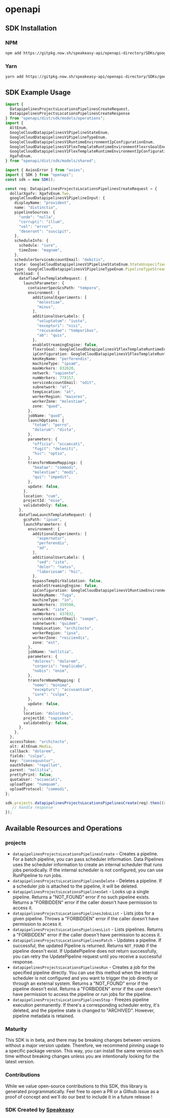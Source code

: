 # openapi

<!-- Start SDK Installation -->
## SDK Installation

### NPM

```bash
npm add https://gitpkg.now.sh/speakeasy-api/openapi-directory/SDKs/googleapis.com/datapipelines/v1/typescript
```

### Yarn

```bash
yarn add https://gitpkg.now.sh/speakeasy-api/openapi-directory/SDKs/googleapis.com/datapipelines/v1/typescript
```
<!-- End SDK Installation -->

## SDK Example Usage
<!-- Start SDK Example Usage -->
```typescript
import {
  DatapipelinesProjectsLocationsPipelinesCreateRequest,
  DatapipelinesProjectsLocationsPipelinesCreateResponse
} from "openapi/dist/sdk/models/operations";
import {
  AltEnum,
  GoogleCloudDatapipelinesV1PipelineStateEnum,
  GoogleCloudDatapipelinesV1PipelineTypeEnum,
  GoogleCloudDatapipelinesV1RuntimeEnvironmentIpConfigurationEnum,
  GoogleCloudDatapipelinesV1FlexTemplateRuntimeEnvironmentFlexrsGoalEnum,
  GoogleCloudDatapipelinesV1FlexTemplateRuntimeEnvironmentIpConfigurationEnum,
  XgafvEnum,
} from "openapi/dist/sdk/models/shared";

import { AxiosError } from "axios";
import { SDK } from "openapi";
const sdk = new SDK();

const req: DatapipelinesProjectsLocationsPipelinesCreateRequest = {
  dollarXgafv: XgafvEnum.Two,
  googleCloudDatapipelinesV1PipelineInput: {
    displayName: "provident",
    name: "distinctio",
    pipelineSources: {
      "unde": "nulla",
      "corrupti": "illum",
      "vel": "error",
      "deserunt": "suscipit",
    },
    scheduleInfo: {
      schedule: "iure",
      timeZone: "magnam",
    },
    schedulerServiceAccountEmail: "debitis",
    state: GoogleCloudDatapipelinesV1PipelineStateEnum.StateUnspecified,
    type: GoogleCloudDatapipelinesV1PipelineTypeEnum.PipelineTypeStreaming,
    workload: {
      dataflowFlexTemplateRequest: {
        launchParameter: {
          containerSpecGcsPath: "tempora",
          environment: {
            additionalExperiments: [
              "molestiae",
              "minus",
            ],
            additionalUserLabels: {
              "voluptatum": "iusto",
              "excepturi": "nisi",
              "recusandae": "temporibus",
              "ab": "quis",
            },
            enableStreamingEngine: false,
            flexrsGoal: GoogleCloudDatapipelinesV1FlexTemplateRuntimeEnvironmentFlexrsGoalEnum.FlexrsUnspecified,
            ipConfiguration: GoogleCloudDatapipelinesV1FlexTemplateRuntimeEnvironmentIpConfigurationEnum.WorkerIpPublic,
            kmsKeyName: "perferendis",
            machineType: "ipsam",
            maxWorkers: 832620,
            network: "sapiente",
            numWorkers: 778157,
            serviceAccountEmail: "odit",
            subnetwork: "at",
            tempLocation: "at",
            workerRegion: "maiores",
            workerZone: "molestiae",
            zone: "quod",
          },
          jobName: "quod",
          launchOptions: {
            "totam": "porro",
            "dolorum": "dicta",
          },
          parameters: {
            "officia": "occaecati",
            "fugit": "deleniti",
            "hic": "optio",
          },
          transformNameMappings: {
            "beatae": "commodi",
            "molestiae": "modi",
            "qui": "impedit",
          },
          update: false,
        },
        location: "cum",
        projectId: "esse",
        validateOnly: false,
      },
      dataflowLaunchTemplateRequest: {
        gcsPath: "ipsum",
        launchParameters: {
          environment: {
            additionalExperiments: [
              "aspernatur",
              "perferendis",
              "ad",
            ],
            additionalUserLabels: {
              "sed": "iste",
              "dolor": "natus",
              "laboriosam": "hic",
            },
            bypassTempDirValidation: false,
            enableStreamingEngine: false,
            ipConfiguration: GoogleCloudDatapipelinesV1RuntimeEnvironmentIpConfigurationEnum.WorkerIpPrivate,
            kmsKeyName: "fuga",
            machineType: "in",
            maxWorkers: 359508,
            network: "iste",
            numWorkers: 437032,
            serviceAccountEmail: "saepe",
            subnetwork: "quidem",
            tempLocation: "architecto",
            workerRegion: "ipsa",
            workerZone: "reiciendis",
            zone: "est",
          },
          jobName: "mollitia",
          parameters: {
            "dolores": "dolorem",
            "corporis": "explicabo",
            "nobis": "enim",
          },
          transformNameMapping: {
            "nemo": "minima",
            "excepturi": "accusantium",
            "iure": "culpa",
          },
          update: false,
        },
        location: "doloribus",
        projectId: "sapiente",
        validateOnly: false,
      },
    },
  },
  accessToken: "architecto",
  alt: AltEnum.Media,
  callback: "dolorem",
  fields: "culpa",
  key: "consequuntur",
  oauthToken: "repellat",
  parent: "mollitia",
  prettyPrint: false,
  quotaUser: "occaecati",
  uploadType: "numquam",
  uploadProtocol: "commodi",
};

sdk.projects.datapipelinesProjectsLocationsPipelinesCreate(req).then((res: DatapipelinesProjectsLocationsPipelinesCreateResponse | AxiosError) => {
   // handle response
});
```
<!-- End SDK Example Usage -->

<!-- Start SDK Available Operations -->
## Available Resources and Operations


### projects

* `datapipelinesProjectsLocationsPipelinesCreate` - Creates a pipeline. For a batch pipeline, you can pass scheduler information. Data Pipelines uses the scheduler information to create an internal scheduler that runs jobs periodically. If the internal scheduler is not configured, you can use RunPipeline to run jobs.
* `datapipelinesProjectsLocationsPipelinesDelete` - Deletes a pipeline. If a scheduler job is attached to the pipeline, it will be deleted.
* `datapipelinesProjectsLocationsPipelinesGet` - Looks up a single pipeline. Returns a "NOT_FOUND" error if no such pipeline exists. Returns a "FORBIDDEN" error if the caller doesn't have permission to access it.
* `datapipelinesProjectsLocationsPipelinesJobsList` - Lists jobs for a given pipeline. Throws a "FORBIDDEN" error if the caller doesn't have permission to access it.
* `datapipelinesProjectsLocationsPipelinesList` - Lists pipelines. Returns a "FORBIDDEN" error if the caller doesn't have permission to access it.
* `datapipelinesProjectsLocationsPipelinesPatch` - Updates a pipeline. If successful, the updated Pipeline is returned. Returns `NOT_FOUND` if the pipeline doesn't exist. If UpdatePipeline does not return successfully, you can retry the UpdatePipeline request until you receive a successful response.
* `datapipelinesProjectsLocationsPipelinesRun` - Creates a job for the specified pipeline directly. You can use this method when the internal scheduler is not configured and you want to trigger the job directly or through an external system. Returns a "NOT_FOUND" error if the pipeline doesn't exist. Returns a "FORBIDDEN" error if the user doesn't have permission to access the pipeline or run jobs for the pipeline.
* `datapipelinesProjectsLocationsPipelinesStop` - Freezes pipeline execution permanently. If there's a corresponding scheduler entry, it's deleted, and the pipeline state is changed to "ARCHIVED". However, pipeline metadata is retained.
<!-- End SDK Available Operations -->

### Maturity

This SDK is in beta, and there may be breaking changes between versions without a major version update. Therefore, we recommend pinning usage
to a specific package version. This way, you can install the same version each time without breaking changes unless you are intentionally
looking for the latest version.

### Contributions

While we value open-source contributions to this SDK, this library is generated programmatically.
Feel free to open a PR or a Github issue as a proof of concept and we'll do our best to include it in a future release !

### SDK Created by [Speakeasy](https://docs.speakeasyapi.dev/docs/using-speakeasy/client-sdks)

